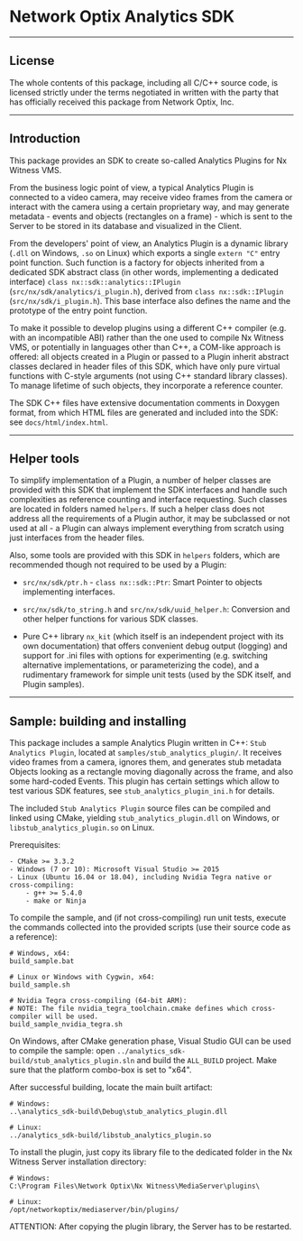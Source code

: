 # Network Optix Analytics SDK

---------------------------------------------------------------------------------------------------
## License

The whole contents of this package, including all C/C++ source code, is licensed strictly under the
terms negotiated in written with the party that has officially received this package from Network
Optix, Inc.

---------------------------------------------------------------------------------------------------
## Introduction

This package provides an SDK to create so-called Analytics Plugins for Nx Witness VMS.

From the business logic point of view, a typical Analytics Plugin is connected to a video camera,
may receive video frames from the camera or interact with the camera using a certain proprietary
way, and may generate metadata - events and objects (rectangles on a frame) - which is sent to the
Server to be stored in its database and visualized in the Client.

From the developers' point of view, an Analytics Plugin is a dynamic library (`.dll` on Windows,
`.so` on Linux) which exports a single `extern "C"` entry point function. Such function is a
factory for objects inherited from a dedicated SDK abstract class (in other words, implementing a
dedicated interface) `class nx::sdk::analytics::IPlugin` (`src/nx/sdk/analytics/i_plugin.h`),
derived from `class nx::sdk::IPlugin` (`src/nx/sdk/i_plugin.h`). This base interface also defines
the name and the prototype of the entry point function.

To make it possible to develop plugins using a different C++ compiler (e.g. with an incompatible
ABI) rather than the one used to compile Nx Witness VMS, or potentially in languages other than
C++, a COM-like approach is offered: all objects created in a Plugin or passed to a Plugin inherit
abstract classes declared in header files of this SDK, which have only pure virtual functions with
C-style arguments (not using C++ standard library classes). To manage lifetime of such objects,
they incorporate a reference counter.

The SDK C++ files have extensive documentation comments in Doxygen format, from which HTML files
are generated and included into the SDK: see `docs/html/index.html`.

---------------------------------------------------------------------------------------------------
## Helper tools

To simplify implementation of a Plugin, a number of helper classes are provided with this SDK that
implement the SDK interfaces and handle such complexities as reference counting and interface
requesting. Such classes are located in folders named `helpers`. If such a helper class does
not address all the requirements of a Plugin author, it may be subclassed or not used at all - a
Plugin can always implement everything from scratch using just interfaces from the header files.

Also, some tools are provided with this SDK in `helpers` folders, which are recommended though not
required to be used by a Plugin:

- `src/nx/sdk/ptr.h` - `class nx::sdk::Ptr`: Smart Pointer to objects implementing interfaces.

- `src/nx/sdk/to_string.h` and `src/nx/sdk/uuid_helper.h`: Conversion and other helper functions
    for various SDK classes.

- Pure C++ library `nx_kit` (which itself is an independent project with its own documentation)
    that offers convenient debug output (logging) and support for .ini files with options for
    experimenting (e.g. switching alternative implementations, or parameterizing the code), and a
    rudimentary framework for simple unit tests (used by the SDK itself, and Plugin samples).

---------------------------------------------------------------------------------------------------
## Sample: building and installing

This package includes a sample Analytics Plugin written in C++: `Stub Analytics Plugin`, located at
`samples/stub_analytics_plugin/`. It receives video frames from a camera, ignores them, and
generates stub metadata Objects looking as a rectangle moving diagonally across the frame, and also
some hard-coded Events. This plugin has certain settings which allow to test various SDK features,
see `stub_analytics_plugin_ini.h` for details.

The included `Stub Analytics Plugin` source files can be compiled and linked using CMake, yielding
`stub_analytics_plugin.dll` on Windows, or `libstub_analytics_plugin.so` on Linux.

Prerequisites:
```
- CMake >= 3.3.2
- Windows (7 or 10): Microsoft Visual Studio >= 2015
- Linux (Ubuntu 16.04 or 18.04), including Nvidia Tegra native or cross-compiling:
    - g++ >= 5.4.0
    - make or Ninja
```

To compile the sample, and (if not cross-compiling) run unit tests, execute the commands collected
into the provided scripts (use their source code as a reference):
```
# Windows, x64:
build_sample.bat

# Linux or Windows with Cygwin, x64:
build_sample.sh

# Nvidia Tegra cross-compiling (64-bit ARM):
# NOTE: The file nvidia_tegra_toolchain.cmake defines which cross-compiler will be used.
build_sample_nvidia_tegra.sh
```

On Windows, after CMake generation phase, Visual Studio GUI can be used to compile the sample:
open `../analytics_sdk-build/stub_analytics_plugin.sln` and build the `ALL_BUILD` project. Make
sure that the platform combo-box is set to "x64".

After successful building, locate the main built artifact:
```
# Windows:
..\analytics_sdk-build\Debug\stub_analytics_plugin.dll

# Linux:
../analytics_sdk-build/libstub_analytics_plugin.so
```

To install the plugin, just copy its library file to the dedicated folder in the Nx Witness
Server installation directory:
```
# Windows:
C:\Program Files\Network Optix\Nx Witness\MediaServer\plugins\

# Linux:
/opt/networkoptix/mediaserver/bin/plugins/
```
ATTENTION: After copying the plugin library, the Server has to be restarted.
